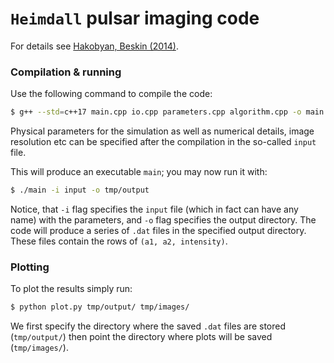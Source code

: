 # `Heimdall` pulsar imaging code

For details see [Hakobyan, Beskin (2014)](https://arxiv.org/pdf/1410.4581.pdf).

### Compilation & running
Use the following command to compile the code:
```bash
$ g++ --std=c++17 main.cpp io.cpp parameters.cpp algorithm.cpp -o main
```

Physical parameters for the simulation as well as numerical details, image resolution etc can be specified after the compilation in the so-called `input` file.

This will produce an executable `main`; you may now run it with: 
```bash
$ ./main -i input -o tmp/output
```

Notice, that `-i` flag specifies the `input` file (which in fact can have any name) with the parameters, and `-o` flag specifies the output directory. The code will produce a series of `.dat` files in the specified output directory. These files contain the rows of `(a1, a2, intensity)`.

### Plotting
To plot the results simply run:
```bash
$ python plot.py tmp/output/ tmp/images/
```

We first specify the directory where the saved `.dat` files are stored (`tmp/output/`) then point the directory where plots will be saved (`tmp/images/`).
